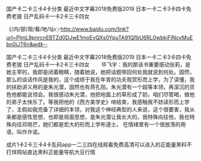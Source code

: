 国产卡二卡三卡4卡分类
最近中文字幕2018免费版2019
日本一卡二卡3卡四卡免费老狼
日产乱码卡一卡2卡三卡四女


《/内/部/观/看/地/址👉http://www.baidu.com/link?url=PImL9pnrcnEBTZd0DJwE1moEyQXs0YpuTA91QfbU6RL0wbkiFlNcvMuEbn0iJT6n&wd》--

国产卡二卡三卡4卡分类
最近中文字幕2018免费版2019
日本一卡二卡3卡四卡免费老狼
日产乱码卡一卡2卡三卡四女
　　毕飞宇：我的那该书重要感动张莉，是她主宰的，我即是闭着眼睛，随着她说，她把话题带回何处我就说到何处。固然，那么的谈话作风是我的，这个成绩于我在年青的功夫观赏形而上学，为了读懂，我的扶助讲义用的是朱光潜，固然也有蒋孔阳。朱光潜有一个超等本领，再深沉的货色他都能说领会。我很感动朱光潜，他把地面上的草形成了奶，咱们尽管喝，做他的弟子太快乐了。等我把他的《西方美学史》啃结束，我感触我不妨读形而上学了，主假如我完备了详细的本领，对我这个神经典型的人来说，这个很要害，我从来都是感性思想，也即是局面思想，是朱光潜让我长大的。我特殊向往他，我也特殊向往邓晓芒，她们都是宏大的形而上学布道士。
在情绪里有一个很放荡的用语，叫作许诺。





成片1卡2卡三卡4卡乱码app一二三四在线观看免费高清可以进入的正能量黑料不打烊网站直达黑料正能量导航大豆行情
